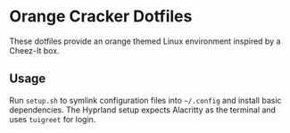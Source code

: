 # Orange Cracker Dotfiles

These dotfiles provide an orange themed Linux environment inspired by a Cheez-It box.

## Usage

Run `setup.sh` to symlink configuration files into `~/.config` and install
basic dependencies. The Hyprland setup expects Alacritty as the terminal and uses
`tuigreet` for login.
